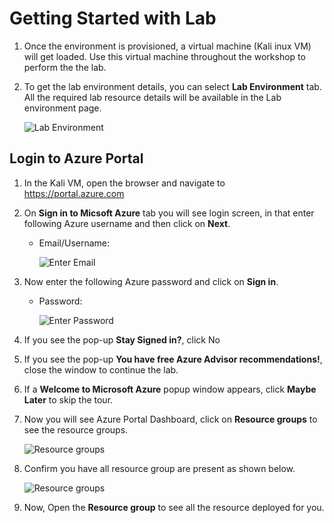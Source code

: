 # Getting Started with Lab

1. Once the environment is provisioned, a virtual machine (Kali inux VM) will get loaded. Use this virtual machine throughout the workshop to perform the the lab.
1. To get the lab environment details, you can select **Lab Environment** tab. All the required lab resource details will be available in the Lab environment page.

   ![](images/udacity-01.png "Lab Environment")
 
## Login to Azure Portal
1. In the Kali VM, open the browser and navigate to https://portal.azure.com
   
2. On **Sign in to Micsoft Azure** tab you will see login screen, in that enter following Azure username and then click on **Next**. 
   * Email/Username: <inject key="AzureAdUserEmail"></inject>
   
     ![](images/21.png "Enter Email")
     
3. Now enter the following Azure password and click on **Sign in**.
   * Password: <inject key="AzureAdUserPassword"></inject>
   
     ![](images/22.png "Enter Password")
     
4. If you see the pop-up **Stay Signed in?**, click No

5. If you see the pop-up **You have free Azure Advisor recommendations!**, close the window to continue the lab.

6. If a **Welcome to Microsoft Azure** popup window appears, click **Maybe Later** to skip the tour.
   
7. Now you will see Azure Portal Dashboard, click on **Resource groups** to see the resource groups.

   ![](images/23.png "Resource groups")
   
8. Confirm you have all resource group are present as shown below.

   ![](images/udacity-03.png "Resource groups")
   
9. Now, Open the **Resource group** to see all the resource deployed for you.
